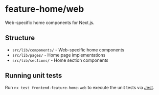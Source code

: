 # feature-home/web

Web-specific home components for Next.js.

## Structure

- `src/lib/components/` - Web-specific home components
- `src/lib/pages/` - Home page implementations 
- `src/lib/sections/` - Home section components

## Running unit tests

Run `nx test frontend-feature-home-web` to execute the unit tests via [Jest](https://jestjs.io).